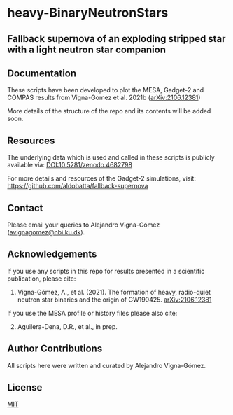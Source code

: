 # heavy-BinaryNeutronStars
## Fallback supernova of an exploding stripped star with a light neutron star companion

## Documentation
These scripts have been developed to plot the MESA, Gadget-2 and COMPAS results from Vigna-Gomez et al. 2021b ([arXiv:2106.12381](https://arxiv.org/abs/2106.12381))

More details of the structure of the repo and its contents will be added soon.

## Resources
The underlying data which is used and called in these scripts is publicly available via:
[DOI:10.5281/zenodo.4682798](https://zenodo.org/record/4682798)

For more details and resources of the Gadget-2 simulations, visit: 
https://github.com/aldobatta/fallback-supernova

## Contact
Please email your queries to Alejandro Vigna-Gómez (avignagomez@nbi.ku.dk).


## Acknowledgements
If you use any scripts in this repo for results presented in a scientific publication, please cite:

1. Vigna-Gómez, A., et al. (2021). The formation of heavy, radio-quiet neutron star binaries and the origin of GW190425. [arXiv:2106.12381](https://arxiv.org/abs/2106.12381)

If you use the MESA profile or history files please also cite:

2. Aguilera-Dena, D.R., et al., in prep.


## Author Contributions
All scripts here were written and curated by Alejandro Vigna-Gómez. 

## License
[MIT](https://choosealicense.com/licenses/mit/)
